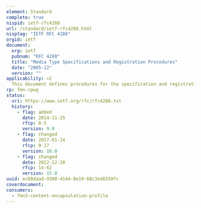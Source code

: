 ```yaml
---
element: Standard
complete: true
nispid: ietf-rfc4288
url: /standard/ietf-rfc4288.html
nisptag: "IETF RFC 4288"
orgid: ietf
document:
  org: ietf
  pubnum: "RFC 4288"
  title: "Media Type Specifications and Registration Procedures"
  date: "2005-12"
  version: ""
applicability: >2
  This document defines procedures for the specification and registration of media types for use in MIME and other Internet protocols.
rp: fmn-cpwg
status:
  uri: https://www.ietf.org/rfc/rfc4288.txt
  history: 
    - flag: added
      date: 2014-11-25
      rfcp: 8-5
      version: 9.0
    - flag: changed
      date: 2017-01-14
      rfcp: 9-17
      version: 10.0
    - flag: changed
      date: 2022-12-20
      rfcp: 14-62
      version: 15.0
uuid: ec68daad-9300-4144-8e19-68c3ed6550fc
coverdocument:
consumers:
  - fmn3-content-encapsulation-profile
---
```


